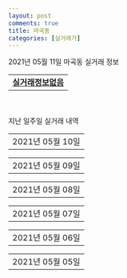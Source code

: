 ```yaml
---
layout: post
comments: true
title: 마곡동
categories: [실거래가]
---
```


2021년 05월 11일 마곡동 실거래 정보

<table>
  <tr>
    <td colspan="4" style="font-weight: bold;"><a href="https://search.naver.com/search.naver?query=실거래정보없음">실거래정보없음</a></td>
  </tr>
    
</table>
    
<div style="margin-top: 50px; margin-bottom: 13px">지난 일주일 실거래 내역</div>

  <table style="width: 100%; margin-bottom: 1px">
      <tr class="header">
        <td>2021년 05월 10일</td>
      </tr>
      <tr class="child" style="display: none">
        <td>
            
        <table>
          <tr>
            <td colspan="4" style="font-weight: bold;"><a href="https://search.naver.com/search.naver?query=실거래정보없음">실거래정보없음</a></td>
          </tr>

        </table>
    
        </td>
      </tr>
  </table>
    
  <table style="width: 100%; margin-bottom: 1px">
      <tr class="header">
        <td>2021년 05월 09일</td>
      </tr>
      <tr class="child" style="display: none">
        <td>
            
        <table>
          <tr>
            <td colspan="4" style="font-weight: bold;"><a href="https://search.naver.com/search.naver?query=마곡 엠밸리 9단지">마곡 엠밸리 9단지</a></td>
          </tr>

          <tr>
            <td>월세</td>
            <td>6층</td>
            <td>49.53㎡</td>
            <td>계약일 2021-04-07</td>
          </tr>
          <tr>
            <td colspan="4">36 (2,126)</td>
          </tr>
    
        </table>
    
        </td>
      </tr>
  </table>
    
  <table style="width: 100%; margin-bottom: 1px">
      <tr class="header">
        <td>2021년 05월 08일</td>
      </tr>
      <tr class="child" style="display: none">
        <td>
            
        <table>
          <tr>
            <td colspan="4" style="font-weight: bold;"><a href="https://search.naver.com/search.naver?query=마곡 엠밸리 9단지">마곡 엠밸리 9단지</a></td>
          </tr>

          <tr>
            <td>월세</td>
            <td>3층</td>
            <td>49.53㎡</td>
            <td>계약일 2021-04-05</td>
          </tr>
          <tr>
            <td colspan="4">33 (3,516)</td>
          </tr>
    
          <tr>
            <td>월세</td>
            <td>13층</td>
            <td>49.53㎡</td>
            <td>계약일 2021-04-06</td>
          </tr>
          <tr>
            <td colspan="4">12 (8,462)</td>
          </tr>
    
          <tr>
            <td>월세</td>
            <td>2층</td>
            <td>49.53㎡</td>
            <td>계약일 2021-05-04</td>
          </tr>
          <tr>
            <td colspan="4">12 (8,462)</td>
          </tr>
    
          <tr>
            <td>전세</td>
            <td>10층</td>
            <td>59.94㎡</td>
            <td>계약일 2021-04-03</td>
          </tr>
          <tr>
            <td colspan="4">60,000</td>
          </tr>
    
          <tr>
            <td>전세</td>
            <td>7층</td>
            <td>84.91㎡</td>
            <td>계약일 2021-04-20</td>
          </tr>
          <tr>
            <td colspan="4">66,000</td>
          </tr>
    
          <tr>
            <td>전세</td>
            <td>13층</td>
            <td>84.65㎡</td>
            <td>계약일 2021-05-07</td>
          </tr>
          <tr>
            <td colspan="4">67,000</td>
          </tr>
    
        </table>
        <table style="margin-top: 5px">
          <tr>
            <td colspan="4" style="font-weight: bold;"><a href="https://search.naver.com/search.naver?query=마곡엠벨리(15단지)">마곡엠벨리(15단지)</a></td>
          </tr>
    
          <tr>
            <td>전세</td>
            <td>2층</td>
            <td>84.5㎡</td>
            <td>계약일 2021-05-07</td>
          </tr>
          <tr>
            <td colspan="4">60,000</td>
          </tr>
    
        </table>
    
        </td>
      </tr>
  </table>
    
  <table style="width: 100%; margin-bottom: 1px">
      <tr class="header">
        <td>2021년 05월 07일</td>
      </tr>
      <tr class="child" style="display: none">
        <td>
            
        <table>
          <tr>
            <td colspan="4" style="font-weight: bold;"><a href="https://search.naver.com/search.naver?query=마곡엠밸리2단지">마곡엠밸리2단지</a></td>
          </tr>

          <tr>
            <td>매매</td>
            <td>6층</td>
            <td>114.84㎡</td>
            <td>계약일 2021-04-20</td>
          </tr>
          <tr>
            <td colspan="4">138,500<br>기존최고가 138,500</td>
          </tr>
    
        </table>
        <table style="margin-top: 5px">
          <tr>
            <td colspan="4" style="font-weight: bold;"><a href="https://search.naver.com/search.naver?query=마곡 엠밸리 9단지">마곡 엠밸리 9단지</a></td>
          </tr>
    
          <tr>
            <td>월세</td>
            <td>13층</td>
            <td>49.53㎡</td>
            <td>계약일 2021-04-08</td>
          </tr>
          <tr>
            <td colspan="4">30 (5,016)</td>
          </tr>
    
          <tr>
            <td>월세</td>
            <td>11층</td>
            <td>49.53㎡</td>
            <td>계약일 2021-04-06</td>
          </tr>
          <tr>
            <td colspan="4">18 (7,334)</td>
          </tr>
    
          <tr>
            <td>월세</td>
            <td>6층</td>
            <td>49.53㎡</td>
            <td>계약일 2021-04-06</td>
          </tr>
          <tr>
            <td colspan="4">12 (8,462)</td>
          </tr>
    
          <tr>
            <td>월세</td>
            <td>13층</td>
            <td>49.53㎡</td>
            <td>계약일 2021-04-07</td>
          </tr>
          <tr>
            <td colspan="4">12 (8,462)</td>
          </tr>
    
          <tr>
            <td>전세</td>
            <td>13층</td>
            <td>84.65㎡</td>
            <td>계약일 2021-05-01</td>
          </tr>
          <tr>
            <td colspan="4">68,000</td>
          </tr>
    
        </table>
    
        </td>
      </tr>
  </table>
    
  <table style="width: 100%; margin-bottom: 1px">
      <tr class="header">
        <td>2021년 05월 06일</td>
      </tr>
      <tr class="child" style="display: none">
        <td>
            
        <table>
          <tr>
            <td colspan="4" style="font-weight: bold;"><a href="https://search.naver.com/search.naver?query=실거래정보없음">실거래정보없음</a></td>
          </tr>

        </table>
    
        </td>
      </tr>
  </table>
    
  <table style="width: 100%; margin-bottom: 1px">
      <tr class="header">
        <td>2021년 05월 05일</td>
      </tr>
      <tr class="child" style="display: none">
        <td>
            
        <table>
          <tr>
            <td colspan="4" style="font-weight: bold;"><a href="https://search.naver.com/search.naver?query=마곡 엠밸리 9단지">마곡 엠밸리 9단지</a></td>
          </tr>

          <tr>
            <td>월세</td>
            <td>9층</td>
            <td>49.53㎡</td>
            <td>계약일 2021-04-07</td>
          </tr>
          <tr>
            <td colspan="4">36 (2,126)</td>
          </tr>
    
          <tr>
            <td>월세</td>
            <td>9층</td>
            <td>49.53㎡</td>
            <td>계약일 2021-04-06</td>
          </tr>
          <tr>
            <td colspan="4">34 (3,016)</td>
          </tr>
    
          <tr>
            <td>월세</td>
            <td>9층</td>
            <td>49.53㎡</td>
            <td>계약일 2021-04-05</td>
          </tr>
          <tr>
            <td colspan="4">17 (7,513)</td>
          </tr>
    
          <tr>
            <td>월세</td>
            <td>2층</td>
            <td>49.53㎡</td>
            <td>계약일 2021-04-06</td>
          </tr>
          <tr>
            <td colspan="4">12 (8,462)</td>
          </tr>
    
          <tr>
            <td>월세</td>
            <td>14층</td>
            <td>49.53㎡</td>
            <td>계약일 2021-04-07</td>
          </tr>
          <tr>
            <td colspan="4">12 (8,462)</td>
          </tr>
    
          <tr>
            <td>월세</td>
            <td>5층</td>
            <td>49.53㎡</td>
            <td>계약일 2021-04-08</td>
          </tr>
          <tr>
            <td colspan="4">12 (8,462)</td>
          </tr>
    
          <tr>
            <td>월세</td>
            <td>14층</td>
            <td>49.53㎡</td>
            <td>계약일 2021-04-07</td>
          </tr>
          <tr>
            <td colspan="4">11 (8,462)</td>
          </tr>
    
        </table>
        <table style="margin-top: 5px">
          <tr>
            <td colspan="4" style="font-weight: bold;"><a href="https://search.naver.com/search.naver?query=마곡엠밸리7단지">마곡엠밸리7단지</a></td>
          </tr>
    
          <tr>
            <td>전세</td>
            <td>9층</td>
            <td>84.55㎡</td>
            <td>계약일 2021-04-05</td>
          </tr>
          <tr>
            <td colspan="4">53,500</td>
          </tr>
    
        </table>
        <table style="margin-top: 5px">
          <tr>
            <td colspan="4" style="font-weight: bold;"><a href="https://search.naver.com/search.naver?query=한솔솔파크">한솔솔파크</a></td>
          </tr>
    
          <tr>
            <td>월세</td>
            <td>10층</td>
            <td>59.81㎡</td>
            <td>계약일 2021-04-24</td>
          </tr>
          <tr>
            <td colspan="4">130 (5,000)</td>
          </tr>
    
        </table>
    
        </td>
      </tr>
  </table>
    

